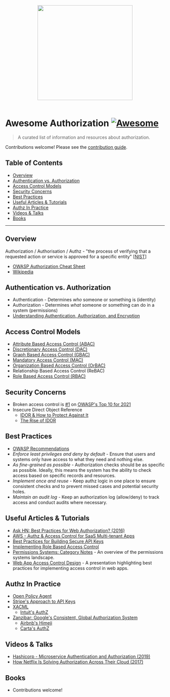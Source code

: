 <div align="center" alt="Warrant">
    <a href="https://warrant.dev/" target="_blank">
        <img src="https://warrant.dev/images/logo-primary-wide.png" width="300">
    </a>
    </br>
    </br>
</div>

# Awesome Authorization [![Awesome](https://awesome.re/badge-flat2.svg)](https://awesome.re)

> A curated list of information and resources about authorization.

Contributions welcome! Please see the [contribution guide](CONTRIBUTING.md).

## Table of Contents
- [Overview](#overview)
- [Authentication vs. Authorization](#authentication-vs-authorization)
- [Access Control Models](#access-control-models)
- [Security Concerns](#security-concerns)
- [Best Practices](#best-practices)
- [Useful Articles & Tutorials](#useful-articles--tutorials)
- [Authz In Practice](#authz-in-practice)
- [Videos & Talks](#videos--talks)
- [Books](#books)

---

## Overview
Authorization / Authorisation / Authz - "the process of verifying that a requested action or service is approved for a specific entity" [[NIST](https://csrc.nist.gov/glossary/term/authorization)]
- [OWASP Authorization Cheat Sheet](https://cheatsheetseries.owasp.org/cheatsheets/Authorization_Cheat_Sheet.html)
- [Wikipedia](https://en.wikipedia.org/wiki/Authorization)

## Authentication vs. Authorization
- Authentication - Determines *who* someone or something is (identity)
- Authorization - Determines *what* someone or something can do in a system (permissions)
- [Understanding Authentication, Authorization, and Encryption](https://www.bu.edu/tech/about/security-resources/bestpractice/auth/)

## Access Control Models
- [Attribute Based Access Control (ABAC)](https://en.wikipedia.org/wiki/Attribute-based_access_control)
- [Discretionary Access Control (DAC)](https://en.wikipedia.org/wiki/Discretionary_access_control)
- [Graph Based Access Control (GBAC)](https://en.wikipedia.org/wiki/Graph-based_access_control)
- [Mandatory Access Control (MAC)](https://en.wikipedia.org/wiki/Mandatory_access_control)
- [Organization Based Access Control (OrBAC)](https://en.wikipedia.org/wiki/Organisation-based_access_control)
- Relationship Based Access Control (ReBAC)
- [Role Based Access Control (RBAC)](https://en.wikipedia.org/wiki/Role-based_access_control)

## Security Concerns
- Broken access control is [#1](https://owasp.org/Top10/A01_2021-Broken_Access_Control/) on [OWASP's Top 10 for 2021](https://owasp.org/Top10/)
- Insecure Direct Object Reference
  - [IDOR & How to Protect Against It](https://blog.warrant.dev/insecure-direct-object-reference)
  - [The Rise of IDOR](https://www.hackerone.com/resources/hackerone/the-rise-of-idor)

## Best Practices
- [OWASP Recommendations](https://cheatsheetseries.owasp.org/cheatsheets/Authorization_Cheat_Sheet.html#recommendations)
- *Enforce least privileges and deny by default* - Ensure that users and systems only have access to what they need and nothing else.
- *As fine-grained as possible* - Authorization checks should be as specific as possible. Ideally, this means the system has the ability to check access based on specific records and resources.
- *Implement once and reuse* - Keep authz logic in one place to ensure consistent checks and to prevent missed cases and potential security holes.
- *Maintain an audit log* - Keep an authorization log (allow/deny) to track access and conduct audits where necessary.

## Useful Articles & Tutorials
- [Ask HN: Best Practices for Web Authorization? (2016)](https://news.ycombinator.com/item?id=11151790)
- [AWS - Authz & Access Control for SaaS Multi-tenant Apps](https://docs.aws.amazon.com/prescriptive-guidance/latest/saas-multitenant-api-access-authorization/welcome.html)
- [Best Practices for Building Secure API Keys](https://www.freecodecamp.org/news/best-practices-for-building-api-keys-97c26eabfea9/)
- [Implementing Role Based Access Control](https://blog.warrant.dev/implementing-role-based-access-control)
- [Permissions Systems: Category Notes](https://kojo.blog/permissions-sytems/) - An overview of the permissions systems landscape.
- [Web App Access Control Design](https://owasp.org/www-pdf-archive/ASDC12-Access_Control_Designs_and_Pitfalls.pdf) - A presentation highlighting best practices for implementing access control in web apps.

## Authz In Practice
- [Open Policy Agent](https://www.openpolicyagent.org/)
- [Stripe's Approach to API Keys](https://stripe.com/docs/keys)
- [XACML](https://en.wikipedia.org/wiki/XACML)
  - [Intuit's AuthZ](https://medium.com/intuit-engineering/authz-intuits-unified-dynamic-authorization-system-bea554d18f91)
- [Zanzibar: Google's Consistent, Global Authorization System](https://research.google/pubs/pub48190/)
  - [Airbnb's Himeji](https://medium.com/airbnb-engineering/himeji-a-scalable-centralized-system-for-authorization-at-airbnb-341664924574)
  - [Carta's AuthZ](https://medium.com/building-carta/authz-cartas-highly-scalable-permissions-system-782a7f2c840f)

## Videos & Talks
- [Hashicorp - Microservice Authentication and Authorization (2019)](https://www.youtube.com/watch?v=ZjPF8yZ83Wo)
- [How Netflix Is Solving Authorization Across Their Cloud (2017)](https://www.youtube.com/watch?v=R6tUNpRpdnY)

## Books
- Contributions welcome!
